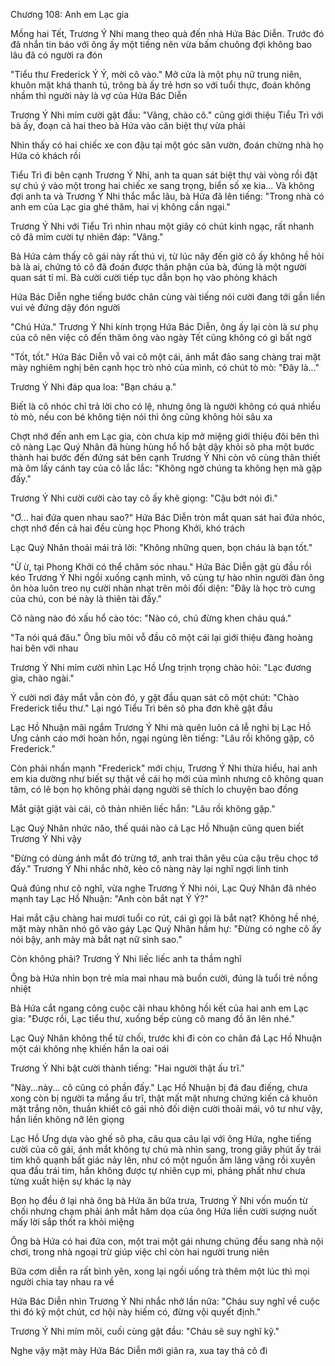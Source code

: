 




Chương 108: Anh em Lạc gia

Mồng hai Tết, Trương Ý Nhi mang theo quà đến nhà Hứa Bác Diễn. Trước đó đã nhắn tin báo với ông ấy một tiếng nên vừa bấm chuông đợi không bao lâu đã có người ra đón

"Tiểu thư Frederick Ý Ý, mời cô vào." Mở cửa là một phụ nữ trung niên, khuôn mặt khá thanh tú, trông bà ấy trẻ hơn so với tuổi thực, đoán không nhầm thì người này là vợ của Hứa Bác Diễn

Trương Ý Nhi mỉm cười gật đầu: "Vâng, chào cô." cũng giới thiệu Tiểu Trì với bà ấy, đoạn cả hai theo bà Hứa vào căn biệt thự vừa phải

Nhìn thấy có hai chiếc xe con đậu tại một góc sân vườn, đoán chừng nhà họ Hứa có khách rồi

Tiểu Trì đi bên cạnh Trương Ý Nhi, anh ta quan sát biệt thự vài vòng rồi đặt sự chú ý vào một trong hai chiếc xe sang trọng, biển số xe kia... Và không đợi anh ta và Trương Ý Nhi thắc mắc lâu, bà Hứa đã lên tiếng: "Trong nhà có anh em của Lạc gia ghé thăm, hai vị không cần ngại."

Trương Ý Nhi với Tiểu Trì nhìn nhau một giây có chút kinh ngạc, rất nhanh cô đã mỉm cười tự nhiên đáp: "Vâng."

Bà Hứa cảm thấy cô gái này rất thú vị, từ lúc nãy đến giờ cô ấy không hề hỏi bà là ai, chứng tỏ cô đã đoán được thân phận của bà, đúng là một người quan sát tỉ mỉ. Bà cười cười tiếp tục dẫn bọn họ vào phòng khách

Hứa Bác Diễn nghe tiếng bước chân cùng vài tiếng nói cười đang tới gần liền vui vẻ đứng dậy đón người


"Chú Hứa." Trương Ý Nhi kính trọng Hứa Bác Diễn, ông ấy lại còn là sư phụ của cô nên việc cô đến thăm ông vào ngày Tết cũng không có gì bất ngờ

"Tốt, tốt." Hứa Bác Diễn vỗ vai cô một cái, ánh mắt đảo sang chàng trai mặt mày nghiêm nghị bên cạnh học trò nhỏ của mình, có chút tò mò: "Đây là..."

Trương Ý Nhi đáp qua loa: "Bạn cháu ạ."

Biết là cô nhóc chỉ trả lời cho có lệ, nhưng ông là người không có quá nhiều tò mò, nếu con bé không tiện nói thì ông cũng không hỏi sâu xa

Chợt nhớ đến anh em Lạc gia, còn chưa kịp mở miệng giới thiệu đôi bên thì cô nàng Lạc Quý Nhân đã hùng hùng hổ hổ bật dậy khỏi sô pha một bước thành hai bước đến đứng sát bên cạnh Trương Ý Nhi còn vô cùng thân thiết mà ôm lấy cánh tay của cô lắc lắc: "Không ngờ chúng ta không hẹn mà gặp đấy."

Trương Ý Nhi cười cười cào tay cô ấy khẽ giọng: "Cậu bớt nói đi."

"Ơ... hai đứa quen nhau sao?" Hứa Bác Diễn tròn mắt quan sát hai đứa nhóc, chợt nhớ đến cả hai đều cùng học Phong Khởi, khó trách

Lạc Quý Nhân thoải mái trả lời: "Không những quen, bọn cháu là bạn tốt."

"Ừ ừ, tại Phong Khởi có thể chăm sóc nhau." Hứa Bác Diễn gật gù đầu rồi kéo Trương Ý Nhi ngồi xuống cạnh mình, vô cùng tự hào nhìn người đàn ông ôn hòa luôn treo nụ cười nhàn nhạt trên môi đối diện: "Đây là học trò cưng của chú, con bé này là thiên tài đấy."

Cô nàng nào đó xấu hổ cào tóc: "Nào có, chú đừng khen cháu quá."

"Ta nói quá đâu." Ông bĩu môi vỗ đầu cô một cái lại giới thiệu đàng hoàng hai bên với nhau

Trương Ý Nhi mỉm cười nhìn Lạc Hồ Ưng trịnh trọng chào hỏi: "Lạc đương gia, chào ngài."

Ý cười nơi đáy mắt vẫn còn đó, y gật đầu quan sát cô một chút: "Chào Frederick tiểu thư." Lại ngó Tiểu Trì bên sô pha đơn khẽ gật đầu


Lạc Hồ Nhuận mãi ngắm Trương Ý Nhi mà quên luôn cả lễ nghi bị Lạc Hồ Ưng cảnh cáo mới hoàn hồn, ngại ngùng lên tiếng: "Lâu rồi không gặp, cô Frederick."

Còn phải nhấn mạnh "Frederick" mới chịu, Trương Ý Nhi thừa hiểu, hai anh em kia dường như biết sự thật về cái họ mới của mình nhưng cô không quan tâm, có lẽ bọn họ không phải dạng người sẽ thích lo chuyện bao đồng

Mắt giật giật vài cái, cô thản nhiên liếc hắn: "Lâu rồi không gặp."

Lạc Quý Nhân nhức não, thế quái nào cả Lạc Hồ Nhuận cũng quen biết Trương Ý Nhi vậy

"Đừng có dùng ánh mắt đó trừng tớ, anh trai thân yêu của cậu trêu chọc tớ đấy." Trương Ý Nhi nhắc nhở, kẻo cô nàng này lại nghĩ ngợi linh tinh

Quả đúng như cô nghĩ, vừa nghe Trương Ý Nhi nói, Lạc Quý Nhân đã nhéo mạnh tay Lạc Hồ Nhuận: "Anh còn bắt nạt Ý Ý?"

Hai mắt cậu chàng hai mươi tuổi co rút, cái gì gọi là bắt nạt? Không hề nhé, mặt mày nhăn nhó gõ vào gáy Lạc Quý Nhân hầm hự: "Đừng có nghe cô ấy nói bậy, anh mày mà bắt nạt nữ sinh sao."

Còn không phải? Trương Ý Nhi liếc liếc anh ta thầm nghĩ

Ông bà Hứa nhìn bọn trẻ mỉa mai nhau mà buồn cười, đúng là tuổi trẻ nồng nhiệt

Bà Hứa cắt ngang công cuộc cãi nhau không hồi kết của hai anh em Lạc gia: "Được rồi, Lạc tiểu thư, xuống bếp cùng cô mang đồ ăn lên nhé."

Lạc Quý Nhân không thể từ chối, trước khi đi còn co chân đá Lạc Hồ Nhuận một cái không nhẹ khiến hắn la oai oái

Trương Ý Nhi bật cười thành tiếng: "Hai người thật ấu trĩ."

"Này...này... cô cũng có phần đấy." Lạc Hồ Nhuận bị đá đau điếng, chưa xong còn bị người ta mắng ấu trĩ, thật mất mặt nhưng chứng kiến cả khuôn mặt trắng nõn, thuần khiết cô gái nhỏ đối diện cười thoải mái, vô tư như vậy, hắn liền không nỡ lên giọng

Lạc Hồ Ưng dựa vào ghế sô pha, câu qua câu lại với ông Hứa, nghe tiếng cười của cô gái, ánh mắt không tự chủ mà nhìn sang, trong giây phút ấy trái tim khô quạnh bất giác nảy lên, như có một nguồn ấm lãng vãng rồi xuyên qua đầu trái tim, hắn không được tự nhiên cụp mi, phảng phất như chưa từng xuất hiện sự khác lạ này

Bọn họ đều ở lại nhà ông bà Hứa ăn bữa trưa, Trương Ý Nhi vốn muốn từ chối nhưng chạm phải ánh mắt hăm dọa của ông Hứa liền cười sượng nuốt mấy lời sắp thốt ra khỏi miệng

Ông bà Hứa có hai đứa con, một trai một gái nhưng chúng đều sang nhà nội chơi, trong nhà ngoại trừ giúp việc chỉ còn hai người trung niên

Bữa cơm diễn ra rất bình yên, xong lại ngồi uống trà thêm một lúc thì mọi người chia tay nhau ra về

Hứa Bác Diễn nhìn Trương Ý Nhi nhắc nhở lần nữa: "Cháu suy nghĩ về cuộc thi đó kỹ một chút, cơ hội này hiếm có, đừng vội quyết định."

Trương Ý Nhi mím môi, cuối cùng gật đầu: "Cháu sẽ suy nghĩ kỹ."

Nghe vậy mặt mày Hứa Bác Diễn mới giãn ra, xua tay thả cô đi




